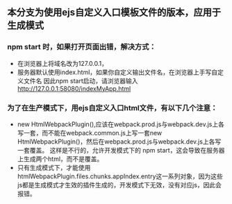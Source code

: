 ## 本分支为使用ejs自定义入口模板文件的版本，应用于生成模式

### npm start 时，如果打开页面出错，解决方式：
- 在浏览器上将域名改为127.0.0.1，
- 服务器默认使用index.html，如果你自定义输出文件名，在浏览器上手写自定义文件名
因此npm start启动，请浏览器输入 http://127.0.0.1:58080/indexMyApp.html

### 为了在生产模式下，用ejs自定义入口html文件，有以下几个注意：
- new HtmlWebpackPlugin(),应该在webpack.prod.js与webpack.dev.js上各写一套，而不能在webpack.common.js上写一套new HtmlWebpackPlugin()，然后在webpack.prod.js与webpack.dev.js上各写一套覆盖。
这样是不行的，允许开发模式下的 npm start，这会导致在服务器上生成两个html，而不是覆盖。
- 只有生成模式下，才能使用htmlWebpackPlugin.files.chunks.appIndex.entry这一系列对象，因为这些js都是生成模式才生效的插件生成的，开发模式下无效，没有对应js，因此会报错。